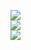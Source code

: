 ![](https://komarev.com/ghpvc/?username=Iovejoy&color=5C5C5C&style=flat-square&label=⠀⠀)
<br> <img src="https://komarev.com/ghpvc/?username=Iovejoy&color=5C5C5C&style=flat-square&label=⠀⠀(๑-⠀⠀-๑)⠀⠀&base=1000"> <br>
![](https://komarev.com/ghpvc/?username=your-github-username&color=5C5C5C&style=flat-square&label=⠀⠀(๑-⠀⠀-๑)⠀⠀)

